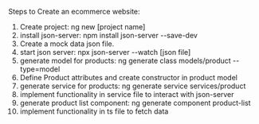 Steps to Create an ecommerce website:

1. Create project: ng new [project name]
2. install json-server: npm install json-server --save-dev
3. Create a mock data json file.
4. start json server: npx json-server --watch [json file]
5. generate model for products: ng generate class models/product --type=model
6. Define Product attributes and create constructor in product model
7. generate service for products: ng generate service services/product
8. implement functionality in service file to interact with json-server
9. generate product list component: ng generate component product-list
10. implement functionality in ts file to fetch data
